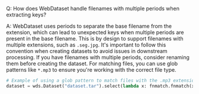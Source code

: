 Q: How does WebDataset handle filenames with multiple periods when extracting keys?

A: WebDataset uses periods to separate the base filename from the extension, which can lead to unexpected keys when multiple periods are present in the base filename. This is by design to support filenames with multiple extensions, such as `.seg.jpg`. It's important to follow this convention when creating datasets to avoid issues in downstream processing. If you have filenames with multiple periods, consider renaming them before creating the dataset. For matching files, you can use glob patterns like `*.mp3` to ensure you're working with the correct file type.

```python
# Example of using a glob pattern to match files with the .mp3 extension
dataset = wds.Dataset("dataset.tar").select(lambda x: fnmatch.fnmatch(x, "*.mp3"))
```
